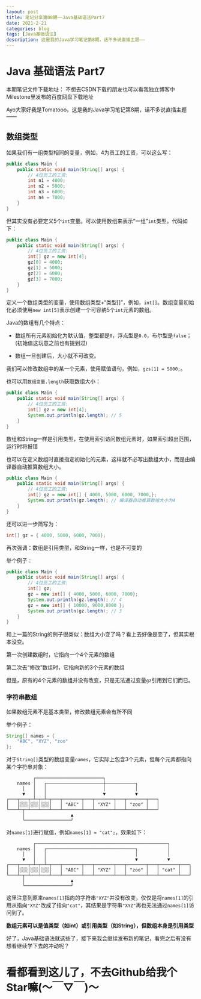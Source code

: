 ```yaml
---
layout: post
title: 笔记分享第08期——Java基础语法Part7
date: 2021-2-21
categories: blog
tags: [Java基础语法]
description: 这是我的Java学习笔记第8期，话不多说直插主题——
---
```


# Java 基础语法 Part7

本期笔记文件下载地址：
不想去CSDN下载的朋友也可以看我独立博客中Milestone里发布的百度网盘下载地址

Ayo大家好我是Tomatooo，这是我的Java学习笔记第8期，话不多说直插主题——

## 数组类型

如果我们有一组类型相同的变量，例如，4为员工的工资，可以这么写：

```java
public class Main {
    public static void main(String[] args) {
        // 4位员工的工资:
        int n1 = 4000;
        int n2 = 5000;
        int n3 = 6000;
        int n4 = 7000;
    }
}
```

但其实没有必要定义5个`int`变量。可以使用数组来表示“一组”`int`类型。代码如下：

```java
public class Main {
    public static void main(String[] args) {
        // 4位员工的工资:
        int[] gz = new int[4];
        gz[0] = 4000;
        gz[1] = 5000;
        gz[2] = 6000;
        gz[3] = 7000;
    }
}
```

定义一个数组类型的变量，使用数组类型+“类型[]”，例如，`int[]`。数组变量初始化必须使用`new int[5]`表示创建一个可容纳5个`int`元素的数组。

Java的数组有几个特点：

- 数组所有元素初始化为默认值，整型都是`0`，浮点型是`0.0`，布尔型是`false`；(初始值这玩意之前也有提到过)

- 数组一旦创建后，大小就不可改变。

我们可以修改数组中的某一个元素，使用赋值语句，例如，`gzs[1] = 5000;`。

也可以用`数组变量.length`获取数组大小：

```java
public class Main {
    public static void main(String[] args) {
        // 4位员工的工资:
        int[] gz = new int[4];
        System.out.println(gz.length); // 5
    }
}

```

数组和String一样是引用类型，在使用索引访问数组元素时，如果索引超出范围，运行时将报错

也可以在定义数组时直接指定初始化的元素，这样就不必写出数组大小，而是由编译器自动推算数组大小。

```java
public class Main {
    public static void main(String[] args) {
        // 4位员工的工资:
        int[] gz = new int[] { 4000, 5000, 6000, 7000,};
        System.out.println(gz.length); // 编译器自动推算数组大小为4
    }
}

```

还可以进一步简写为：

```java
int[] gz = { 4000, 5000, 6000, 7000};
```

再次强调：数组是引用类型，和String一样，也是不可变的

举个例子：

```java
public class Main {
    public static void main(String[] args) {
        // 4位员工的工资:
        int[] gz;
        gz = new int[] { 4000, 5000, 6000, 7000};
        System.out.println(gz.length); // 4
        gz = new int[] { 10000, 9000,8000 };
        System.out.println(gz.length); // 3
    }
}
```

和上一篇的String的例子很类似：数组大小变了吗？看上去好像是变了，但其实根本没变。

第一次创建数组时，它指向一个4个元素的数组

第二次去“修改”数组时，它指向新的3个元素的数组

但是，原有的4个元素的数组并没有改变，只是无法通过变量`gz`引用到它们而已。

### 字符串数组

如果数组元素不是基本类型，修改数组元素会有所不同

举个例子：

```java
String[] names = {
    "ABC", "XYZ", "zoo"
};
```

对于`String[]`类型的数组变量`names`，它实际上包含3个元素，但每个元素都指向某个字符串对象：

```ascii
          ┌─────────────────────────┐
    names │   ┌─────────────────────┼───────────┐
      │   │   │                     │           │
      ▼   │   │                     ▼           ▼
┌───┬───┬─┴─┬─┴─┬───┬───────┬───┬───────┬───┬───────┬───┐
│   │░░░│░░░│░░░│   │ "ABC" │   │ "XYZ" │   │ "zoo" │   │
└───┴─┬─┴───┴───┴───┴───────┴───┴───────┴───┴───────┴───┘
      │                 ▲
      └─────────────────┘
```

对`names[1]`进行赋值，例如`names[1] = "cat";`，效果如下：

```ascii
          ┌─────────────────────────────────────────────────┐
    names │   ┌─────────────────────────────────┐           │
      │   │   │                                 │           │
      ▼   │   │                                 ▼           ▼
┌───┬───┬─┴─┬─┴─┬───┬───────┬───┬───────┬───┬───────┬───┬───────┬───┐
│   │░░░│░░░│░░░│   │ "ABC" │   │ "XYZ" │   │ "zoo" │   │ "cat" │   │
└───┴─┬─┴───┴───┴───┴───────┴───┴───────┴───┴───────┴───┴───────┴───┘
      │                 ▲
      └─────────────────┘
```

这里注意到原来`names[1]`指向的字符串`"XYZ"`并没有改变，仅仅是将`names[1]`的引用从指向`"XYZ"`改成了指向`"cat"`，其结果是字符串`"XYZ"`再也无法通过`names[1]`访问到了。

**数组元素可以是值类型（如int）或引用类型（如String），但数组本身是引用类型**

好了，Java基础语法就这些了，接下来我会继续发布新的笔记，看完之后有没有想看继续学下去的冲动呢？

# 看都看到这儿了，不去Github给我个Star嘛(～￣▽￣)～

